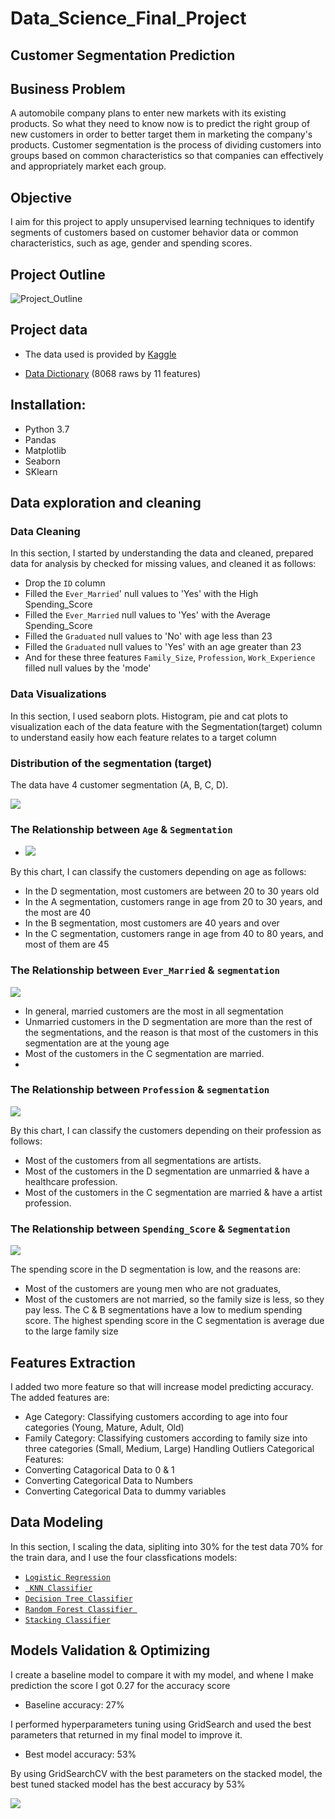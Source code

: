 # Data_Science_Final_Project

## Customer Segmentation Prediction


## Business Problem

A automobile company plans to enter new markets with its existing products. So what they need to know now is to predict the right group of new customers in order to better target them in marketing the company's products.
Customer segmentation is the process of dividing customers into groups based on common characteristics so that companies can effectively and appropriately market each group.

## Objective
I aim for this project to apply unsupervised learning techniques to identify segments of customers based on customer behavior data or common characteristics, such as age, gender and spending scores.

## Project Outline
![Project_Outline](https://github.com/ebtisam12/Customer_Segmentation/blob/main/Project_Outline.PNG)


## Project data
- The data used is provided by [Kaggle](https://www.kaggle.com/vetrirah/customer)

- [Data Dictionary](https://github.com/ebtisam12/Customer_Segmentation/blob/main/%D8%A8%D9%84%D8%A7%20%D8%B9%D9%86%D9%88%D8%A7%D9%86.%20%E2%80%8BData%20Dictionary.pdf) (8068 raws by 11 features)

## Installation:

* Python 3.7
* Pandas
* Matplotlib
* Seaborn
* SKlearn

## Data exploration and cleaning
### Data Cleaning
In this section, I started by understanding the data and cleaned, prepared data for analysis by checked for missing values, and cleaned it as follows:
- Drop the `ID` column
- Filled the `Ever_Married`' null values to 'Yes' with the High Spending_Score
- Filled the `Ever_Married` null values to 'Yes' with the Average Spending_Score
- Filled the `Graduated` null values to 'No' with age less than 23
- Filled the `Graduated` null values to 'Yes' with an age greater than 23
- And for these three features `Family_Size`, `Profession`, `Work_Experience` filled null values by the 'mode' 

### Data Visualizations
In this section, l used seaborn plots. Histogram, pie and cat plots to visualization each of the data feature with the Segmentation(target)  column to understand easily how each feature relates to a target column 

### Distribution of the segmentation (target)
The data have 4 customer segmentation (A, B, C, D). 

![](https://github.com/ebtisam12/Customer_Segmentation/blob/main/Visualization/Segmentation_Distribution.png)

### The Relationship between `Age` & `Segmentation`

   - ![](https://github.com/ebtisam12/Customer_Segmentation/blob/main/Visualization/Age_by_Segmentation5.png)

By this chart, I can classify the customers depending on age as follows:
- In the D segmentation, most customers are between 20 to 30 years old
- In the A segmentation, customers range in age from 20 to 30 years, and the most are 40
- In the B segmentation, most customers are 40 years and over
- In the C segmentation, customers range in age from 40 to 80 years, and most of them are 45

### The Relationship between `Ever_Married` & `segmentation`

![](https://github.com/ebtisam12/Customer_Segmentation/blob/main/Visualization/Ever_Married_by_Segmentation.png)

- In general, married customers are the most in all segmentation
- Unmarried customers in the D segmentation are more than the rest of the segmentations, and the reason is that most of the customers in this segmentation are at the young age
- Most of the customers in the C segmentation are married.
- 
### The Relationship between `Profession` & `segmentation`

![](https://github.com/ebtisam12/Customer_Segmentation/blob/main/Visualization/Profession_by_Segmentation.png)

By this chart, I can classify the customers depending on their profession as follows:
- Most of the customers from all segmentations are artists.
- Most of the customers in the D segmentation are unmarried & have a healthcare profession.
- Most of the customers in the C segmentation are married & have a artist profession.

### The Relationship between `Spending_Score` & `Segmentation`

![](https://github.com/ebtisam12/Customer_Segmentation/blob/main/Visualization/Spending_Score3.png)

The spending score in the D segmentation is low, and the reasons are:
- Most of the customers are young men who are not graduates,
- Most of the customers are not married, so the family size is less, so they pay less.
The C & B segmentations have a low to medium spending score.
The highest spending score in the C segmentation is average due to the large family size


## Features Extraction
I added two more feature so that will increase model predicting accuracy. The added features are:
* Age Category: Classifying customers according to age into four categories (Young, Mature, Adult, Old) 
* Family Category: Classifying customers according to family size into three categories (Small, Medium, Large)
Handling Outliers
Categorical Features:
* Converting Catagorical Data to 0 & 1
* Converting Categorical Data to Numbers
* Converting Categorical Data to dummy variables

## Data Modeling
In this section, I scaling the data, sipliting into 30% for the test data 70% for the train dara, and I use the four classfications models:

- [`Logistic Regression`](https://scikit-learn.org/stable/modules/generated/sklearn.linear_model.LogisticRegression.html?)
- [` KNN Classifier`](https://scikit-learn.org/stable/modules/generated/sklearn.neighbors.KNeighborsClassifier.html?highlight=kneighbors#sklearn.neighbors.KNeighborsClassifier)
- [`Decision Tree Classifier`](https://scikit-learn.org/stable/modules/generated/sklearn.tree.DecisionTreeClassifier.html?highlight=decision%20tree%20classifier#sklearn.tree.DecisionTreeClassifier)
- [`Random Forest Classifier `](https://scikit-learn.org/stable/modules/generated/sklearn.ensemble.RandomForestClassifier.html?highlight=random%20forest%20classifier#sklearn.ensemble.RandomForestClassifier)
- [`Stacking Classifier`](https://scikit-learn.org/stable/modules/generated/sklearn.ensemble.StackingClassifier.html?highlight=stacking%20classifier#sklearn.ensemble.StackingClassifier)

## Models Validation & Optimizing
I create a baseline model to compare it with my model, and whene I make prediction the score I got 0.27 for the accuracy score
- Baseline accuracy: 27%

I performed hyperparameters tuning using GridSearch and used the best parameters that returned in my final model to improve it.
- Best model accuracy: 53%

By using GridSearchCV with the best parameters on the stacked model, the best tuned stacked model has the best accuracy by 53%

![](https://github.com/ebtisam12/Customer_Segmentation/blob/main/Visualization/Compar_Models.png)


